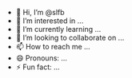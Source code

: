 - 👋 Hi, I’m @slfb
- 👀 I’m interested in ...
- 🌱 I’m currently learning ...
- 💞️ I’m looking to collaborate on ...
- 📫 How to reach me ...
- 😄 Pronouns: ...
- ⚡ Fun fact: ...

<!---
slfb/slfb is a ✨ special ✨ repository because its `README.md` (this file) appears on your GitHub profile.
You can click the Preview link to take a look at your changes.
--->
